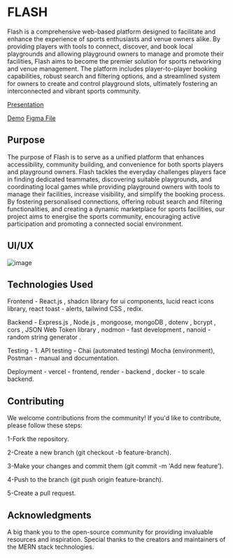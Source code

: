 
# FLASH

Flash is a comprehensive web-based platform designed to facilitate and enhance the experience of sports enthusiasts and venue owners alike. By providing players with tools to connect, discover, and book local playgrounds and allowing playground owners to manage and promote their facilities, Flash aims to become the premier solution for sports networking and venue management. The platform includes player-to-player booking capabilities, robust search and filtering options, and a streamlined system for owners to create and control playground slots, ultimately fostering an interconnected and vibrant sports community.


 [Presentation](https://www.canva.com/design/DAGVP9hVtkA/PWEuCrfdbsnZBA2jFLowcQ/edit?utm_content=DAGVP9hVtkA&utm_campaign=designshare&utm_medium=link2&utm_source=sharebutton)
 
 [Demo](https://flash-frontend-plum.vercel.app/)
 [Figma File](https://www.figma.com/design/XOjIZQVP5G1NAcg6dQ8m1N/Flash-Design?node-id=34104-3315&t=8KbkCdvUyHCv9lHx-1)

## Purpose

The purpose of Flash is to serve as a unified platform that enhances accessibility, community building, and convenience for both sports players and playground owners. Flash tackles the everyday challenges players face in finding dedicated teammates, discovering suitable playgrounds, and coordinating local games while providing playground owners with tools to manage their facilities, increase visibility, and simplify the booking process. By fostering personalised connections, offering robust search and filtering functionalities, and creating a dynamic marketplace for sports facilities, our project aims to energise the sports community, encouraging active participation and promoting a connected social environment.

## UI/UX

![image](https://github.com/user-attachments/assets/12222f0f-c8c7-44c4-b44b-3f6821451971)


## Technologies Used

Frontend  -  React.js , shadcn library for ui components,  lucid react icons library,  react toast - alerts,  tailwind CSS , redix.

Backend  - Express.js , Node.js , mongoose,  mongoDB , dotenv , bcrypt , cors , JSON Web Token library , nodmon - fast development , nanoid - random string generator .

Testing - 1. API testing - Chai (automated testing) Mocha (environment), Postman - manual and documentation.

Deployment - vercel - frontend,  render  - backend , docker - to scale backend.
## Contributing

We welcome contributions from the community! If you'd like to contribute, please follow these steps:

1-Fork the repository.

2-Create a new branch (git checkout -b feature-branch).

3-Make your changes and commit them (git commit -m 'Add new feature').

4-Push to the branch (git push origin feature-branch).

5-Create a pull request.
## Acknowledgments

A big thank you to the open-source community for providing invaluable resources and inspiration. Special thanks to the creators and maintainers of the MERN stack technologies.
